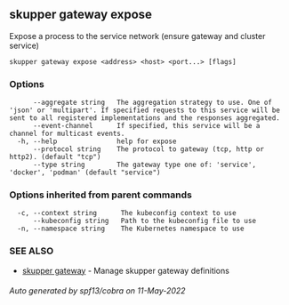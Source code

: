 ## skupper gateway expose

Expose a process to the service network (ensure gateway and cluster service)

```
skupper gateway expose <address> <host> <port...> [flags]
```

### Options

```
      --aggregate string   The aggregation strategy to use. One of 'json' or 'multipart'. If specified requests to this service will be sent to all registered implementations and the responses aggregated.
      --event-channel      If specified, this service will be a channel for multicast events.
  -h, --help               help for expose
      --protocol string    The protocol to gateway (tcp, http or http2). (default "tcp")
      --type string        The gateway type one of: 'service', 'docker', 'podman' (default "service")
```

### Options inherited from parent commands

```
  -c, --context string      The kubeconfig context to use
      --kubeconfig string   Path to the kubeconfig file to use
  -n, --namespace string    The Kubernetes namespace to use
```

### SEE ALSO

* [skupper gateway](skupper_gateway.md)	 - Manage skupper gateway definitions

###### Auto generated by spf13/cobra on 11-May-2022
